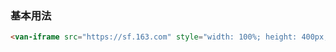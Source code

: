 ### 基本用法

``` html
<van-iframe src="https://sf.163.com" style="width: 100%; height: 400px;"></van-iframe>
```
